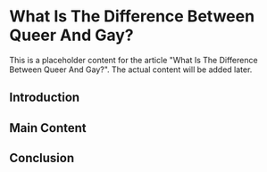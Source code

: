 # What Is The Difference Between Queer And Gay?

This is a placeholder content for the article "What Is The Difference Between Queer And Gay?". 
The actual content will be added later.

## Introduction

## Main Content

## Conclusion